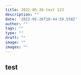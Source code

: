 ```yaml
---
title: 2022-05-26-test 123
description: ""
date: '2022-05-26T20:44:59.558Z'
author: ""
tags: ""
type: ""
draft: ""
image: ""
images: ""
---
```


## test
